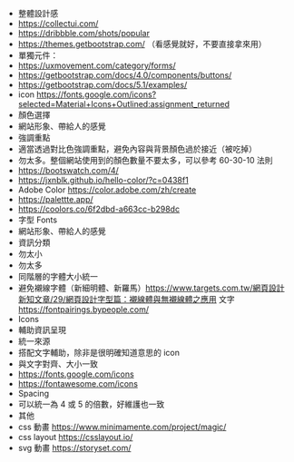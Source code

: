 
- 整體設計感
 - https://collectui.com/
 - https://dribbble.com/shots/popular
 - https://themes.getbootstrap.com/ （看感覺就好，不要直接拿來用）
- 單獨元件：
 - https://uxmovement.com/category/forms/
 - https://getbootstrap.com/docs/4.0/components/buttons/
 - https://getbootstrap.com/docs/5.1/examples/
 - icon https://fonts.google.com/icons?selected=Material+Icons+Outlined:assignment_returned
- 顏色選擇
 - 網站形象、帶給人的感覺
 - 強調重點
 - 適當透過對比色強調重點，避免內容與背景顏色過於接近（被吃掉）
 - 勿太多。整個網站使用到的顏色數量不要太多，可以參考 60-30-10 法則
 - https://bootswatch.com/4/
 - https://jxnblk.github.io/hello-color/?c=0438f1
 - Adobe Color https://color.adobe.com/zh/create
 - https://palettte.app/
 - https://coolors.co/6f2dbd-a663cc-b298dc
- 字型 Fonts
 - 網站形象、帶給人的感覺
 - 資訊分類
 - 勿太小
 - 勿太多
 - 同階層的字體大小統一
 - 避免襯線字體（新細明體、新羅馬）https://www.targets.com.tw/網頁設計新知文章/29/網頁設計字型篇：襯線體與無襯線體之應用
文字 https://fontpairings.bypeople.com/
- Icons
 - 輔助資訊呈現
 - 統一來源
 - 搭配文字輔助，除非是很明確知道意思的 icon
 - 與文字對齊、大小一致
 - https://fonts.google.com/icons
 - https://fontawesome.com/icons
- Spacing
 - 可以統一為 4 或 5 的倍數，好維護也一致
- 其他
 - css 動畫 https://www.minimamente.com/project/magic/
 - css layout https://csslayout.io/
 - svg 動畫  https://storyset.com/
